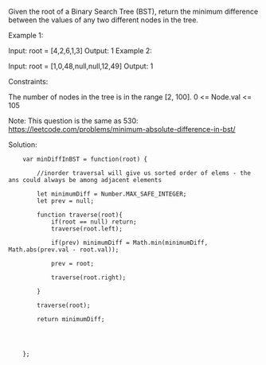 Given the root of a Binary Search Tree (BST), return the minimum difference between the values of any two different nodes in the tree.

 

Example 1:


Input: root = [4,2,6,1,3]
Output: 1
Example 2:


Input: root = [1,0,48,null,null,12,49]
Output: 1
 

Constraints:

The number of nodes in the tree is in the range [2, 100].
0 <= Node.val <= 105
 

Note: This question is the same as 530: https://leetcode.com/problems/minimum-absolute-difference-in-bst/


Solution: 

        var minDiffInBST = function(root) {
            
            //inorder traversal will give us sorted order of elems - the ans could always be among adjacent elements
            
            let minimumDiff = Number.MAX_SAFE_INTEGER;
            let prev = null;
            
            function traverse(root){
                if(root == null) return;
                traverse(root.left);
                
                if(prev) minimumDiff = Math.min(minimumDiff, Math.abs(prev.val - root.val));
                
                prev = root;
                
                traverse(root.right);
                
            }
            
            traverse(root);
            
            return minimumDiff;
                
            
                
            
        };